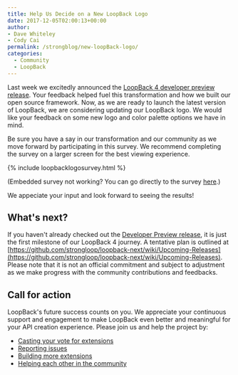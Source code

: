 ```yaml
---
title: Help Us Decide on a New LoopBack Logo
date: 2017-12-05T02:00:13+00:00
author: 
- Dave Whiteley
- Cody Cai
permalink: /strongblog/new-loopBack-logo/
categories:
  - Community
  - LoopBack
---
```


Last week we excitedly announced the [LoopBack 4 developer preview release](https://strongloop.com/strongblog/loopback-4-developer-preview-release). Your feedback helped fuel this transformation and how we built our open source framework. Now, as we are ready to launch the latest version of LoopBack, we are considering updating our LoopBack logo. We would like your feedback on some new logo and color palette options we have in mind.

Be sure you have a say in our transformation and our community as we move forward by participating in this survey. We recommend completing the survey on a larger screen for the best viewing experience.

<!--more-->

{% include loopbacklogosurvey.html %}

(Embedded survey not working? You can go directly to the survey [here](https://www.surveymonkey.com/r/MRKFWVY).)

We appeciate your input and look forward to seeing the results!

## What's next?

If you haven't already checked out the [Developer Preview release](https://strongloop.com/strongblog/loopback-4-developer-preview-release), it is just the first milestone of our LoopBack 4 journey. A tentative plan is outlined at [https://github.com/strongloop/loopback-next/wiki/Upcoming-Releases](https://github.com/strongloop/loopback-next/wiki/Upcoming-Releases). Please note that it is not an official commitment and subject to adjustment as we make progress with the community contributions and feedbacks.

## Call for action

LoopBack's future success counts on you. We appreciate your continuous support and engagement to make LoopBack even better and meaningful for your API creation experience. Please join us and help the project by:

* [Casting your vote for extensions](https://github.com/strongloop/loopback-next/issues/512)
* [Reporting issues](https://github.com/strongloop/loopback-next/issues)
* [Building more extensions](https://github.com/strongloop/loopback-next/issues/647)
* [Helping each other in the community](https://groups.google.com/forum/#!forum/loopbackjs)



